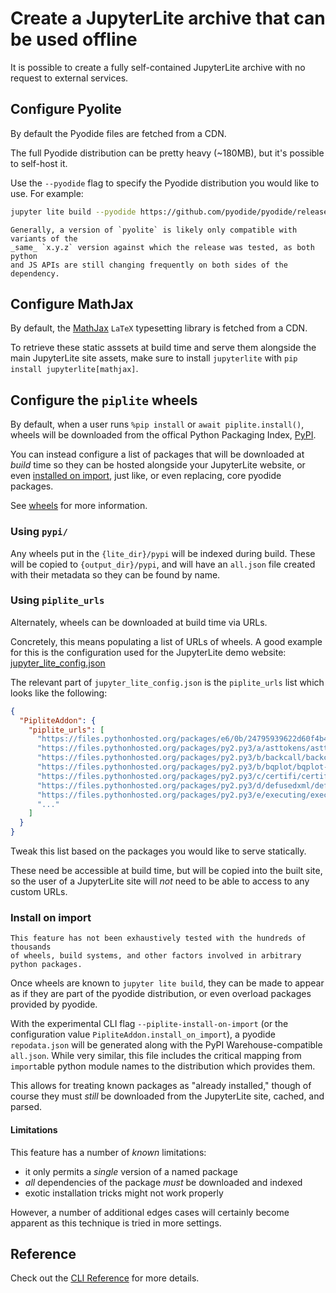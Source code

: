 # Create a JupyterLite archive that can be used offline

It is possible to create a fully self-contained JupyterLite archive with no request to
external services.

## Configure Pyolite

By default the Pyodide files are fetched from a CDN.

The full Pyodide distribution can be pretty heavy (~180MB), but it's possible to
self-host it.

Use the `--pyodide` flag to specify the Pyodide distribution you would like to use. For
example:

```bash
jupyter lite build --pyodide https://github.com/pyodide/pyodide/releases/download/0.22.1/pyodide-0.22.1.tar.bz2
```

```{warning}
Generally, a version of `pyolite` is likely only compatible with variants of the
_same_ `x.y.z` version against which the release was tested, as both python
and JS APIs are still changing frequently on both sides of the dependency.
```

## Configure MathJax

By default, the [MathJax] `LaTeX` typesetting library is fetched from a CDN.

[mathjax]: https://mathjax.org

To retrieve these static asssets at build time and serve them alongside the main
JupyterLite site assets, make sure to install `jupyterlite` with
`pip install jupyterlite[mathjax]`.

## Configure the `piplite` wheels

By default, when a user runs `%pip install` or `await piplite.install()`, wheels will be
downloaded from the offical Python Packaging Index, [PyPI].

You can instead configure a list of packages that will be downloaded at _build_ time so
they can be hosted alongside your JupyterLite website, or even
[installed on import](#install-on-import), just like, or even replacing, core pyodide
packages.

See [wheels](../../python/wheels.md) for more information.

### Using `pypi/`

Any wheels put in the `{lite_dir}/pypi` will be indexed during build. These will be
copied to `{output_dir}/pypi`, and will have an `all.json` file created with their
metadata so they can be found by name.

### Using `piplite_urls`

Alternately, wheels can be downloaded at build time via URLs.

Concretely, this means populating a list of URLs of wheels. A good example for this is
the configuration used for the JupyterLite demo website:
[jupyter_lite_config.json][lite-demo-config]

The relevant part of `jupyter_lite_config.json` is the `piplite_urls` list which looks
like the following:

```json
{
  "PipliteAddon": {
    "piplite_urls": [
      "https://files.pythonhosted.org/packages/e6/0b/24795939622d60f4b453aa7040f23c6a6f8b44c7c026c3b42d9842e6cc31/fastjsonschema-2.15.3-py3-none-any.whl",
      "https://files.pythonhosted.org/packages/py2.py3/a/asttokens/asttokens-2.0.5-py2.py3-none-any.whl",
      "https://files.pythonhosted.org/packages/py2.py3/b/backcall/backcall-0.2.0-py2.py3-none-any.whl",
      "https://files.pythonhosted.org/packages/py2.py3/b/bqplot/bqplot-0.12.33-py2.py3-none-any.whl",
      "https://files.pythonhosted.org/packages/py2.py3/c/certifi/certifi-2021.10.8-py2.py3-none-any.whl",
      "https://files.pythonhosted.org/packages/py2.py3/d/defusedxml/defusedxml-0.7.1-py2.py3-none-any.whl",
      "https://files.pythonhosted.org/packages/py2.py3/e/executing/executing-0.8.3-py2.py3-none-any.whl",
      "..."
    ]
  }
}
```

Tweak this list based on the packages you would like to serve statically.

These need be accessible at build time, but will be copied into the built site, so the
user of a JupyterLite site will _not_ need to be able to access to any custom URLs.

[pypi]: https://pypi.org
[lite-demo-config]:
  https://github.com/jupyterlite/jupyterlite/blob/main/examples/jupyter_lite_config.json

### Install on import

```{warning}
This feature has not been exhaustively tested with the hundreds of thousands
of wheels, build systems, and other factors involved in arbitrary python packages.
```

Once wheels are known to `jupyter lite build`, they can be made to appear as if they are
part of the pyodide distribution, or even overload packages provided by pyodide.

With the experimental CLI flag `--piplite-install-on-import` (or the configuration value
`PipliteAddon.install_on_import`), a pyodide `repodata.json` will be generated along
with the PyPI Warehouse-compatible `all.json`. While very similar, this file includes
the critical mapping from `import`able python module names to the distribution which
provides them.

This allows for treating known packages as "already installed," though of course they
must _still_ be downloaded from the JupyterLite site, cached, and parsed.

#### Limitations

This feature has a number of _known_ limitations:

- it only permits a _single_ version of a named package
- _all_ dependencies of the package _must_ be downloaded and indexed
- exotic installation tricks might not work properly

However, a number of additional edges cases will certainly become apparent as this
technique is tried in more settings.

## Reference

Check out the [CLI Reference](../../../reference/cli.ipynb) for more details.
